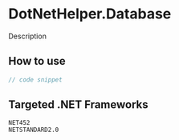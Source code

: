 # DotNetHelper.Database

Description

## How to use
```csharp
// code snippet
```

## Targeted .NET Frameworks
    NET452
    NETSTANDARD2.0


